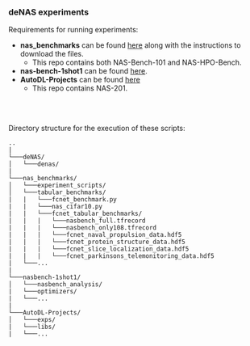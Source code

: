 ### deNAS experiments

Requirements for running experiments:
* __nas\_benchmarks__ can be found [here](https://github.com/automl/nas_benchmarks/blob/development/README.md)
along with the instructions to download the files.
    * This repo contains both NAS-Bench-101 and NAS-HPO-Bench.
* __nas-bench-1shot1__ can be found [here](https://github.com/automl/nasbench-1shot1).
* __AutoDL-Projects__ can be found [here](https://github.com/D-X-Y/AutoDL-Projects)
    * This repo contains NAS-201.
<br/>
<br/>

Directory structure for the execution of these scripts:
```
..    
|
└───deNAS/   
│   └───denas/
|
└───nas_benchmarks/
│   └───experiment_scripts/
│   └───tabular_benchmarks/
|   |   └───fcnet_benchmark.py
|   |   └───nas_cifar10.py
|   |   └───fcnet_tabular_benchmarks/
|   |   |   └───nasbench_full.tfrecord
|   |   |   └───nasbench_only108.tfrecord
|   |   |   └───fcnet_naval_propulsion_data.hdf5
|   |   |   └───fcnet_protein_structure_data.hdf5
|   |   |   └───fcnet_slice_localization_data.hdf5
|   |   |   └───fcnet_parkinsons_telemonitoring_data.hdf5
|   └───...
|
└───nasbench-1shot1/
│   └───nasbench_analysis/
|   └───optimizers/
|   └───...
|
└───AutoDL-Projects/
│   └───exps/
|   └───libs/
|   └───...
```
